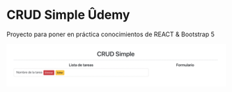 # CRUD Simple Ûdemy

Proyecto para poner en práctica conocimientos de REACT & Bootstrap 5

![Link imagen](./src/img/crud-1.png)